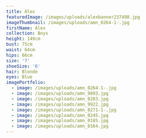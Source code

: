 ```yaml
---
title: Alex
featuredImage: /images/uploads/alexbanner237498.jpg
imageThumbnail: /images/uploads/amn_0264-1-.jpg
firstName: Alex
collection: Boys
height: 149cm
bust: 75cm
waist: 64cm
hips: 66cm
size: '7'
shoeSize: '6'
hair: Blonde
eyes: Blue
imagePortfolio:
  - image: /images/uploads/amn_0264-1-.jpg
  - image: /images/uploads/amn_9893.jpg
  - image: /images/uploads/amn_0283.jpg
  - image: /images/uploads/amn_9922.jpg
  - image: /images/uploads/amn_0271-1-.jpg
  - image: /images/uploads/amn_0245.jpg
  - image: /images/uploads/amn_0185.jpg
  - image: /images/uploads/amn_0164.jpg
---
```


